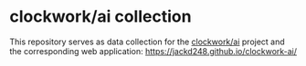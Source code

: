 # clockwork/ai collection

This repository serves as data collection for the [clockwork/ai](https://github.com/jackd248/clockwork-ai) project and the corresponding web application: https://jackd248.github.io/clockwork-ai/
